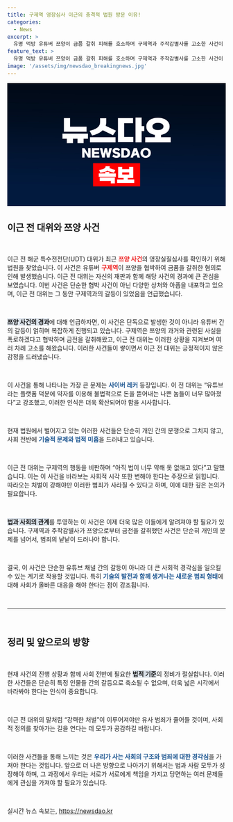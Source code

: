 ```yaml
---
title: 구제역 영장심사 이근의 충격적 법원 방문 이유!
categories:
  - News
excerpt: >
  유명 먹방 유튜버 쯔양이 금품 갈취 피해를 호소하며 구제역과 주작감별사를 고소한 사건이 법원에서 심리 중이다. 이근 전 대위는 법정에서 그들의 영장실질심리를 지켜보며 깊은 우려를 표했다. 과연 이 사건의 결말은 어떻게 될까? 클릭해 자세히 알아보세요!
feature_text: >
  유명 먹방 유튜버 쯔양이 금품 갈취 피해를 호소하며 구제역과 주작감별사를 고소한 사건이 법원에서 심리 중이다. 이근 전 대위는 법정에서 그들의 영장실질심리를 지켜보며 깊은 우려를 표했다. 과연 이 사건의 결말은 어떻게 될까? 클릭해 자세히 알아보세요!
image: '/assets/img/newsdao_breakingnews.jpg'
---
```


<p><img src="/assets/img/newsdao_breakingnews.jpg" alt="flaretime 속보" /></p>

<h2 data-ke-size="size26">이근 전 대위와 쯔양 사건</h2>

<p data-ke-size="size16">&nbsp;</p>

<p>이근 전 해군 특수전전단(UDT) 대위가 최근 <b><span style="color: #ee2323;">쯔양 사건</span></b>의 영장실질심사를 확인하기 위해 법원을 찾았습니다. 이 사건은 유튜버 <b><span style="color: #ee2323;">구제역</span></b>이 쯔양을 협박하여 금품을 갈취한 혐의로 인해 발생했습니다. 이근 전 대위는 자신의 재판과 함께 해당 사건의 경과에 큰 관심을 보였습니다. 이번 사건은 단순한 협박 사건이 아닌 다양한 상처와 아픔을 내포하고 있으며, 이근 전 대위는 그 동안 구제역과의 갈등이 있었음을 언급했습니다. </p>

<p data-ke-size="size16">&nbsp;</p>

<p><b><span style="background-color: #21538527;">쯔양 사건의 경과</span></b>에 대해 언급하자면, 이 사건은 단독으로 발생한 것이 아니라 유튜버 간의 갈등이 얽히며 복잡하게 진행되고 있습니다. 구제역은 쯔양의 과거와 관련된 사실을 폭로하겠다고 협박하며 금전을 갈취해왔고, 이근 전 대위는 이러한 상황을 지켜보며 여러 차례 고소를 해왔습니다. 이러한 사건들이 쌓이면서 이근 전 대위는 긍정적이지 않은 감정을 드러냈습니다.</p>

<p data-ke-size="size16">&nbsp;</p>

<p>이 사건을 통해 나타나는 가장 큰 문제는 <b><span style="color: #1a5490;">사이버 레커</span></b> 등장입니다. 이 전 대위는 “유튜브라는 플랫폼 덕분에 약자를 이용해 불법적으로 돈을 뜯어내는 나쁜 놈들이 너무 많아졌다”고 강조했고, 이러한 인식은 더욱 확산되어야 함을 시사합니다. </p>

<p data-ke-size="size16">&nbsp;</p>

<p>현재 법원에서 벌어지고 있는 이러한 사건들은 단순히 개인 간의 분쟁으로 그치지 않고, 사회 전반에 <b><span style="color: #1a5490;">기술적 문제와 법적 미흡</span></b>을 드러내고 있습니다. </p>

<p data-ke-size="size16">&nbsp;</p>

<p>이근 전 대위는 구제역의 행동을 비판하며 “아직 법이 너무 약해 못 없애고 있다”고 말했습니다. 이는 이 사건을 바라보는 사회적 시각 또한 변해야 한다는 주장으로 읽힙니다. 따라오는 처벌이 강해야만 이러한 범죄가 사라질 수 있다고 하며, 이에 대한 깊은 논의가 필요합니다. </p>

<p data-ke-size="size16">&nbsp;</p>

<p><b><span style="background-color: #21538527;">법과 사회의 관계</span></b>를 투영하는 이 사건은 이제 더욱 많은 이들에게 알려져야 할 필요가 있습니다. 구제역과 주작감별사가 쯔양으로부터 금전을 갈취했던 사건은 단순히 개인의 문제를 넘어서, 범죄의 낱낱이 드러나야 합니다. </p>

<p data-ke-size="size16">&nbsp;</p>

<p>결국, 이 사건은 단순한 유튜브 채널 간의 갈등이 아니라 더 큰 사회적 경각심을 일으킬 수 있는 계기로 작용할 것입니다. 특히 <b><span style="color: #1a5490;">기술의 발전과 함께 생겨나는 새로운 범죄 형태</span></b>에 대해 사회가 올바른 대응을 해야 한다는 점이 강조됩니다. </p>

<p data-ke-size="size16">&nbsp;</p>

<hr />

<p data-ke-size="size16">&nbsp;</p>

<h2 data-ke-size="size26">정리 및 앞으로의 방향</h2>

<p data-ke-size="size16">&nbsp;</p>

<p>현재 사건의 진행 상황과 함께 사회 전반에 필요한 <b><span style="background-color: #21538527;">법적 기준</span></b>의 정비가 절실합니다. 이러한 사건들은 단순히 특정 인물들 간의 갈등으로 축소될 수 없으며, 더욱 넓은 시각에서 바라봐야 한다는 인식이 중요합니다. </p>

<p data-ke-size="size16">&nbsp;</p>

<p>이근 전 대위의 말처럼 “강력한 처벌”이 이루어져야만 유사 범죄가 줄어들 것이며, 사회적 정의를 찾아가는 길을 연다는 데 모두가 공감하길 바랍니다. </p>

<p data-ke-size="size16">&nbsp;</p>

<p>이러한 사건들을 통해 느끼는 것은 <b><span style="color: #1a5490;">우리가 사는 사회의 구조와 범죄에 대한 경각심</span></b>을 가져야 한다는 것입니다. 앞으로 더 나은 방향으로 나아가기 위해서는 법과 사람 모두가 성장해야 하며, 그 과정에서 우리는 서로가 서로에게 책임을 가지고 당면하는 여러 문제들에게 관심을 가져야 할 필요가 있습니다. </p>

<p data-ke-size="size16">&nbsp;</p>
실시간 뉴스 속보는, <a href="https://newsdao.kr" rel="dofollow">https://newsdao.kr</a>


